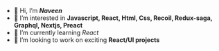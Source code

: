 - 👋 Hi, I’m ***Naveen***
- 👀 I’m interested in **Javascript, React, Html, Css, Recoil, Redux-saga, Graphql, Nextjs, Preact**
- 🌱 I’m currently learning *React*
- 💞️ I’m looking to work on exciting **React/UI projects**


<!---
Naveen12345-alt/Naveen12345-alt is a ✨ special ✨ repository because its `README.md` (this file) appears on your GitHub profile.
You can click the Preview link to take a look at your changes.
--->
